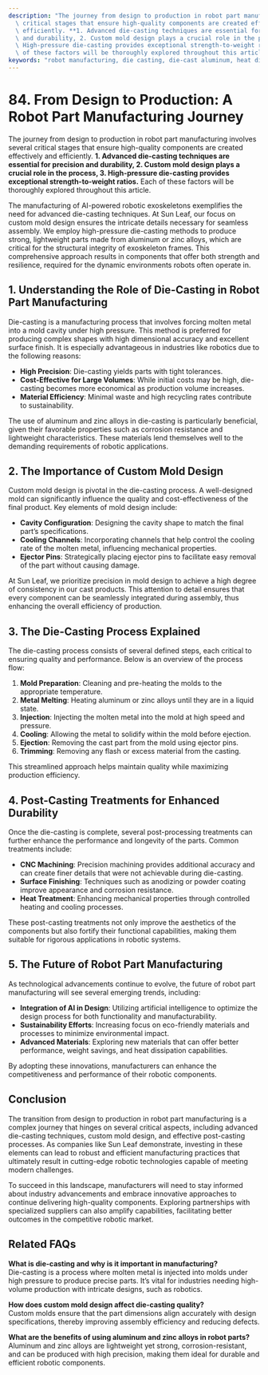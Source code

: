 ```yaml
---
description: "The journey from design to production in robot part manufacturing involves several\
  \ critical stages that ensure high-quality components are created effectively and\
  \ efficiently. **1. Advanced die-casting techniques are essential for precision\
  \ and durability, 2. Custom mold design plays a crucial role in the process, 3.\
  \ High-pressure die-casting provides exceptional strength-to-weight ratios.** Each\
  \ of these factors will be thoroughly explored throughout this article."
keywords: "robot manufacturing, die casting, die-cast aluminum, heat dissipation structure"
---
```

# 84. From Design to Production: A Robot Part Manufacturing Journey  

The journey from design to production in robot part manufacturing involves several critical stages that ensure high-quality components are created effectively and efficiently. **1. Advanced die-casting techniques are essential for precision and durability, 2. Custom mold design plays a crucial role in the process, 3. High-pressure die-casting provides exceptional strength-to-weight ratios.** Each of these factors will be thoroughly explored throughout this article.

The manufacturing of AI-powered robotic exoskeletons exemplifies the need for advanced die-casting techniques. At Sun Leaf, our focus on custom mold design ensures the intricate details necessary for seamless assembly. We employ high-pressure die-casting methods to produce strong, lightweight parts made from aluminum or zinc alloys, which are critical for the structural integrity of exoskeleton frames. This comprehensive approach results in components that offer both strength and resilience, required for the dynamic environments robots often operate in.

## **1. Understanding the Role of Die-Casting in Robot Part Manufacturing**

Die-casting is a manufacturing process that involves forcing molten metal into a mold cavity under high pressure. This method is preferred for producing complex shapes with high dimensional accuracy and excellent surface finish. It is especially advantageous in industries like robotics due to the following reasons:

- **High Precision**: Die-casting yields parts with tight tolerances.
- **Cost-Effective for Large Volumes**: While initial costs may be high, die-casting becomes more economical as production volume increases.
- **Material Efficiency**: Minimal waste and high recycling rates contribute to sustainability.

The use of aluminum and zinc alloys in die-casting is particularly beneficial, given their favorable properties such as corrosion resistance and lightweight characteristics. These materials lend themselves well to the demanding requirements of robotic applications.

## **2. The Importance of Custom Mold Design**

Custom mold design is pivotal in the die-casting process. A well-designed mold can significantly influence the quality and cost-effectiveness of the final product. Key elements of mold design include:

- **Cavity Configuration**: Designing the cavity shape to match the final part’s specifications.
- **Cooling Channels**: Incorporating channels that help control the cooling rate of the molten metal, influencing mechanical properties.
- **Ejector Pins**: Strategically placing ejector pins to facilitate easy removal of the part without causing damage.

At Sun Leaf, we prioritize precision in mold design to achieve a high degree of consistency in our cast products. This attention to detail ensures that every component can be seamlessly integrated during assembly, thus enhancing the overall efficiency of production.

## **3. The Die-Casting Process Explained**

The die-casting process consists of several defined steps, each critical to ensuring quality and performance. Below is an overview of the process flow:

1. **Mold Preparation**: Cleaning and pre-heating the molds to the appropriate temperature.
2. **Metal Melting**: Heating aluminum or zinc alloys until they are in a liquid state.
3. **Injection**: Injecting the molten metal into the mold at high speed and pressure.
4. **Cooling**: Allowing the metal to solidify within the mold before ejection.
5. **Ejection**: Removing the cast part from the mold using ejector pins.
6. **Trimming**: Removing any flash or excess material from the casting.

This streamlined approach helps maintain quality while maximizing production efficiency. 

## **4. Post-Casting Treatments for Enhanced Durability**

Once the die-casting is complete, several post-processing treatments can further enhance the performance and longevity of the parts. Common treatments include:

- **CNC Machining**: Precision machining provides additional accuracy and can create finer details that were not achievable during die-casting.
- **Surface Finishing**: Techniques such as anodizing or powder coating improve appearance and corrosion resistance.
- **Heat Treatment**: Enhancing mechanical properties through controlled heating and cooling processes.

These post-casting treatments not only improve the aesthetics of the components but also fortify their functional capabilities, making them suitable for rigorous applications in robotic systems.

## **5. The Future of Robot Part Manufacturing**

As technological advancements continue to evolve, the future of robot part manufacturing will see several emerging trends, including:

- **Integration of AI in Design**: Utilizing artificial intelligence to optimize the design process for both functionality and manufacturability.
- **Sustainability Efforts**: Increasing focus on eco-friendly materials and processes to minimize environmental impact.
- **Advanced Materials**: Exploring new materials that can offer better performance, weight savings, and heat dissipation capabilities.

By adopting these innovations, manufacturers can enhance the competitiveness and performance of their robotic components.

## **Conclusion**

The transition from design to production in robot part manufacturing is a complex journey that hinges on several critical aspects, including advanced die-casting techniques, custom mold design, and effective post-casting processes. As companies like Sun Leaf demonstrate, investing in these elements can lead to robust and efficient manufacturing practices that ultimately result in cutting-edge robotic technologies capable of meeting modern challenges.

To succeed in this landscape, manufacturers will need to stay informed about industry advancements and embrace innovative approaches to continue delivering high-quality components. Exploring partnerships with specialized suppliers can also amplify capabilities, facilitating better outcomes in the competitive robotic market.

## **Related FAQs**

**What is die-casting and why is it important in manufacturing?**  
Die-casting is a process where molten metal is injected into molds under high pressure to produce precise parts. It’s vital for industries needing high-volume production with intricate designs, such as robotics.

**How does custom mold design affect die-casting quality?**  
Custom molds ensure that the part dimensions align accurately with design specifications, thereby improving assembly efficiency and reducing defects.

**What are the benefits of using aluminum and zinc alloys in robot parts?**  
Aluminum and zinc alloys are lightweight yet strong, corrosion-resistant, and can be produced with high precision, making them ideal for durable and efficient robotic components.
